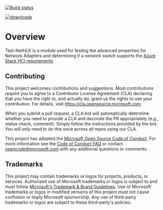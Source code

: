 [![Build status](https://ci.appveyor.com/api/projects/status/28dr5irvwqc34ftf?svg=true)](https://ci.appveyor.com/project/MSFTCoreNet/test-nethlk)

[![downloads](https://img.shields.io/powershellgallery/dt/Test-NetHLK.svg?label=downloads)](https://www.powershellgallery.com/packages/Test-NetHLK)

# Overview

Test-NetHLK is a module used for testing the advanced properties for Network Adapters and determining if a network switch supports the [Azure Stack HCI requirements](https://docs.microsoft.com/en-us/azure-stack/hci/concepts/physical-network-requirements)

## Contributing

This project welcomes contributions and suggestions.  Most contributions require you to agree to a
Contributor License Agreement (CLA) declaring that you have the right to, and actually do, grant us
the rights to use your contribution. For details, visit https://cla.opensource.microsoft.com.

When you submit a pull request, a CLA bot will automatically determine whether you need to provide
a CLA and decorate the PR appropriately (e.g., status check, comment). Simply follow the instructions
provided by the bot. You will only need to do this once across all repos using our CLA.

This project has adopted the [Microsoft Open Source Code of Conduct](https://opensource.microsoft.com/codeofconduct/).
For more information see the [Code of Conduct FAQ](https://opensource.microsoft.com/codeofconduct/faq/) or
contact [opencode@microsoft.com](mailto:opencode@microsoft.com) with any additional questions or comments.

## Trademarks

This project may contain trademarks or logos for projects, products, or services. Authorized use of Microsoft 
trademarks or logos is subject to and must follow 
[Microsoft's Trademark & Brand Guidelines](https://www.microsoft.com/en-us/legal/intellectualproperty/trademarks/usage/general).
Use of Microsoft trademarks or logos in modified versions of this project must not cause confusion or imply Microsoft sponsorship.
Any use of third-party trademarks or logos are subject to those third-party's policies.

